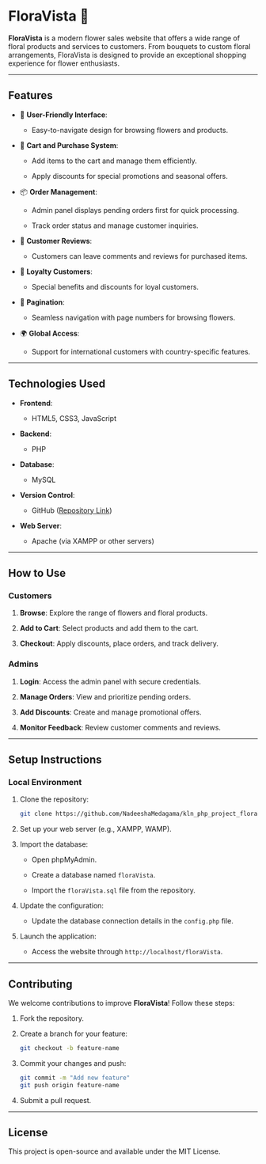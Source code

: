 # **FloraVista** 🌸  

**FloraVista** is a modern flower sales website that offers a wide range of floral products and services to customers. From bouquets to custom floral arrangements, FloraVista is designed to provide an exceptional shopping experience for flower enthusiasts.

---

## **Features**

- 🌼 **User-Friendly Interface**:

  - Easy-to-navigate design for browsing flowers and products.
  
- 🛒 **Cart and Purchase System**:

  - Add items to the cart and manage them efficiently.
    
  - Apply discounts for special promotions and seasonal offers.
    
- 📦 **Order Management**:
  
  - Admin panel displays pending orders first for quick processing.
    
  - Track order status and manage customer inquiries.
    
- 💬 **Customer Reviews**:
  
  - Customers can leave comments and reviews for purchased items.
    
- 👥 **Loyalty Customers**:
  
  - Special benefits and discounts for loyal customers.
    
- 📑 **Pagination**:
  
  - Seamless navigation with page numbers for browsing flowers.
    
- 🌍 **Global Access**:
  
  - Support for international customers with country-specific features.

---

## **Technologies Used**

- **Frontend**:
  
  - HTML5, CSS3, JavaScript
    
- **Backend**:
  
  - PHP
    
- **Database**:
  
  - MySQL
    
- **Version Control**:
  
  - GitHub ([Repository Link](https://github.com/NadeeshaMedagama/kln_php_project_floraVista.git))
    
- **Web Server**:
  
  - Apache (via XAMPP or other servers)

---

## **How to Use**

### **Customers**

1. **Browse**: Explore the range of flowers and floral products.

2. **Add to Cart**: Select products and add them to the cart.
   
3. **Checkout**: Apply discounts, place orders, and track delivery.

### **Admins**

1. **Login**: Access the admin panel with secure credentials.
   
2. **Manage Orders**: View and prioritize pending orders.
   
3. **Add Discounts**: Create and manage promotional offers.
   
4. **Monitor Feedback**: Review customer comments and reviews.

---

## **Setup Instructions**

### **Local Environment**

1. Clone the repository:
   
   ```bash
   git clone https://github.com/NadeeshaMedagama/kln_php_project_floraVista.git
   ```
   
2. Set up your web server (e.g., XAMPP, WAMP).
   
3. Import the database:
   
   - Open phpMyAdmin.
     
   - Create a database named `floraVista`.
     
   - Import the `floraVista.sql` file from the repository.
  
4. Update the configuration:
   
   - Update the database connection details in the `config.php` file.
     
5. Launch the application:
   
   - Access the website through `http://localhost/floraVista`.

---

## **Contributing**

We welcome contributions to improve **FloraVista**! Follow these steps:

1. Fork the repository.
   
2. Create a branch for your feature:
   
   ```bash
   git checkout -b feature-name
   ```
   
3. Commit your changes and push:
   
   ```bash
   git commit -m "Add new feature"
   git push origin feature-name
   ```
   
4. Submit a pull request.

---

## **License**

This project is open-source and available under the MIT License.


